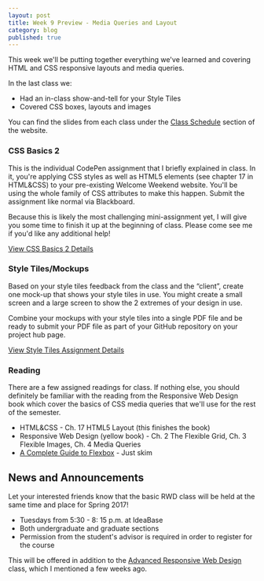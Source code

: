 ```yaml
---
layout: post
title: Week 9 Preview - Media Queries and Layout
category: blog
published: true
---
```


This week we'll be putting together everything we've learned and covering HTML and CSS responsive layouts and media queries.

In the last class we:

* Had an in-class show-and-tell for your Style Tiles
* Covered CSS boxes, layouts and images

You can find the slides from each class under the [Class Schedule](http://rwdkent.com/class/schedule/) section of the website.

### CSS Basics 2

This is the individual CodePen assignment that I briefly explained in class.  In it, you're applying CSS styles as well as HTML5 elements (see chapter 17 in HTML&CSS) to your pre-existing Welcome Weekend website.  You'll be using the whole family of CSS attributes to make this happen.  Submit the assignment like normal via Blackboard.

Because this is likely the most challenging mini-assignment yet, I will give you some time to finish it up at the beginning of class.  Please come see me if you'd like any additional help!

<a href="http://rwdkent.com/class/assignments/css2/" class="button small">View CSS Basics 2 Details</a>

### Style Tiles/Mockups

Based on your style tiles feedback from the class and the “client”, create one mock-up that shows your style tiles in use. You might create a small screen and a large screen to show the 2 extremes of your design in use.

Combine your mockups with your style tiles into a single PDF file and be ready to submit your PDF file as part of your GitHub repository on your project hub page.

<a href="http://rwdkent.com/class/assignments/style" class="button small">View Style Tiles Assignment Details</a>

### Reading

There are a few assigned readings for class.  If nothing else, you should definitely be familiar with the reading from the Responsive Web Design book which cover the basics of CSS media queries that we'll use for the rest of the semester.

* HTML&CSS - Ch. 17 HTML5 Layout (this finishes the book)
* Responsive Web Design (yellow book) - Ch. 2 The Flexible Grid, Ch. 3 Flexible Images, Ch. 4 Media Queries
* [A Complete Guide to Flexbox](https://css-tricks.com/snippets/css/a-guide-to-flexbox/) - Just skim

## News and Announcements

Let your interested friends know that the basic RWD class will be held at the same time and place for Spring 2017!

* Tuesdays from 5:30 - 8: 15 p.m. at IdeaBase
* Both undergraduate and graduate sections  
* Permission from the student's advisor is required in order to register for the course

This will be offered in addition to the [Advanced Responsive Web Design](http://rwdkent.com/advanced/) class, which I mentioned a few weeks ago.
